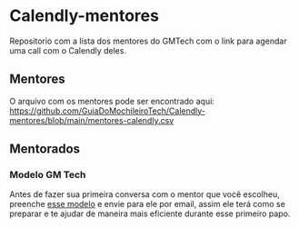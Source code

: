 # Calendly-mentores

Repositorio com a lista dos mentores do GMTech com o link para agendar uma call com o Calendly deles.

## Mentores

O arquivo com os mentores pode ser encontrado aqui: https://github.com/GuiaDoMochileiroTech/Calendly-mentores/blob/main/mentores-calendly.csv

## Mentorados

### Modelo GM Tech

Antes de fazer sua primeira conversa com o mentor que você escolheu, preenche [esse modelo](https://github.com/GuiaDoMochileiroTech/Calendly-mentores/blob/main/Mentoria%20GMTech.docx) e envie para ele por email, assim ele terá como se preparar e te ajudar de maneira mais eficiente durante esse primeiro papo.
